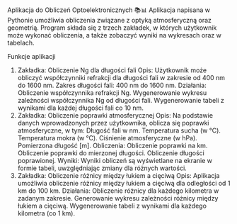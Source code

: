 Aplikacja do Obliczeń Optoelektronicznych 📚📊
Aplikacja napisana w Pythonie umożliwia obliczenia związane z optyką atmosferyczną oraz geometrią. Program składa się z trzech zakładek, w których użytkownik może wykonać obliczenia, a także zobaczyć wyniki na wykresach oraz w tabelach.

Funkcje aplikacji
1. Zakładka: Obliczenie Ng dla długości fali
Opis: Użytkownik może obliczyć współczynniki refrakcji dla długości fali w zakresie od 400 nm do 1600 nm.
Zakres długości fali: 400 nm do 1600 nm.
Działania:
Obliczenie współczynnika refrakcji Ng.
Wygenerowanie wykresu zależności współczynnika Ng od długości fali.
Wygenerowanie tabeli z wynikami dla każdej długości fali co 10 nm.
2. Zakładka: Obliczenie poprawki atmosferycznej
Opis: Na podstawie danych wprowadzonych przez użytkownika, oblicza się poprawki atmosferyczne, w tym:
Długość fali w nm.
Temperatura sucha (w °C).
Temperatura mokra (w °C).
Ciśnienie atmosferyczne (w hPa).
Pomierzona długość [m].
Obliczenia:
Obliczenie poprawki na km.
Obliczenie poprawki do mierzonej długości.
Obliczenie długości poprawionej.
Wyniki: Wyniki obliczeń są wyświetlane na ekranie w formie tabeli, uwzględniając zmiany dla różnych wartości.
3. Zakładka: Obliczenie różnicy między łukiem a cięciwą
Opis: Aplikacja umożliwia obliczenie różnicy między łukiem a cięciwą dla odległości od 1 km do 100 km.
Działania:
Obliczenie różnicy dla każdego kilometra w zadanym zakresie.
Generowanie wykresu zależności różnicy między łukiem a cięciwą.
Wygenerowanie tabeli z wynikami dla każdego kilometra (co 1 km).
